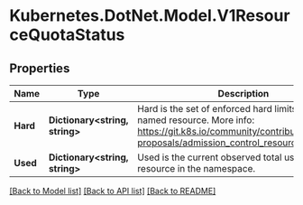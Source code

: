 # Kubernetes.DotNet.Model.V1ResourceQuotaStatus
## Properties

Name | Type | Description | Notes
------------ | ------------- | ------------- | -------------
**Hard** | **Dictionary&lt;string, string&gt;** | Hard is the set of enforced hard limits for each named resource. More info: https://git.k8s.io/community/contributors/design-proposals/admission_control_resource_quota.md | [optional] 
**Used** | **Dictionary&lt;string, string&gt;** | Used is the current observed total usage of the resource in the namespace. | [optional] 

[[Back to Model list]](../README.md#documentation-for-models) [[Back to API list]](../README.md#documentation-for-api-endpoints) [[Back to README]](../README.md)

